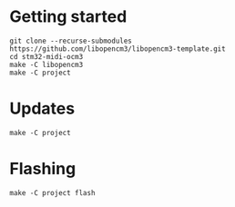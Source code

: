 # Getting started
```
git clone --recurse-submodules https://github.com/libopencm3/libopencm3-template.git
cd stm32-midi-ocm3
make -C libopencm3
make -C project
```

# Updates
```
make -C project
```

# Flashing
```
make -C project flash
```


